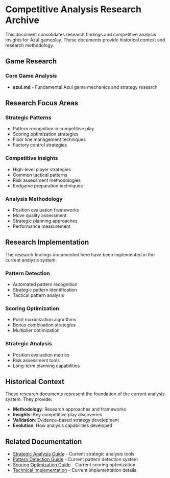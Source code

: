 # Competitive Analysis Research Archive

This document consolidates research findings and competitive analysis insights for Azul gameplay. These documents provide historical context and research methodology.

## Game Research

### Core Game Analysis
- **azul.md** - Fundamental Azul game mechanics and strategy research

## Research Focus Areas

### Strategic Patterns
- Pattern recognition in competitive play
- Scoring optimization strategies
- Floor line management techniques
- Factory control strategies

### Competitive Insights
- High-level player strategies
- Common tactical patterns
- Risk assessment methodologies
- Endgame preparation techniques

### Analysis Methodology
- Position evaluation frameworks
- Move quality assessment
- Strategic planning approaches
- Performance measurement

## Research Implementation

The research findings documented here have been implemented in the current analysis system:

### Pattern Detection
- Automated pattern recognition
- Strategic pattern identification
- Tactical pattern analysis

### Scoring Optimization
- Point maximization algorithms
- Bonus combination strategies
- Multiplier optimization

### Strategic Analysis
- Position evaluation metrics
- Risk assessment tools
- Long-term planning capabilities

## Historical Context

These research documents represent the foundation of the current analysis system. They provide:

- **Methodology**: Research approaches and frameworks
- **Insights**: Key competitive play discoveries
- **Validation**: Evidence-based strategy development
- **Evolution**: How analysis capabilities developed

## Related Documentation

- [Strategic Analysis Guide](../guides/analysis/strategic-analysis.md) - Current strategic analysis tools
- [Pattern Detection Guide](../guides/analysis/pattern-detection.md) - Current pattern detection system
- [Scoring Optimization Guide](../guides/analysis/scoring-optimization.md) - Current scoring optimization
- [Technical Implementation](../technical/implementation/) - Current implementation details 